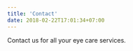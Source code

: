 ```yaml
---
title: 'Contact'
date: 2018-02-22T17:01:34+07:00
---
```


Contact us for all your eye care services.

